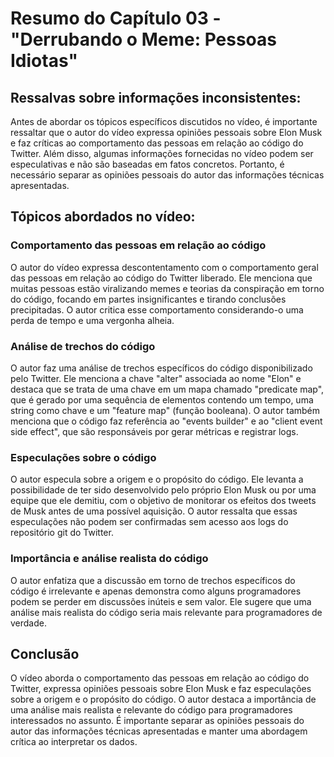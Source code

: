 # Resumo do Capítulo 03 - "Derrubando o Meme: Pessoas Idiotas"

## Ressalvas sobre informações inconsistentes:
Antes de abordar os tópicos específicos discutidos no vídeo, é importante ressaltar que o autor do vídeo expressa opiniões pessoais sobre Elon Musk e faz críticas ao comportamento das pessoas em relação ao código do Twitter. Além disso, algumas informações fornecidas no vídeo podem ser especulativas e não são baseadas em fatos concretos. Portanto, é necessário separar as opiniões pessoais do autor das informações técnicas apresentadas.

## Tópicos abordados no vídeo:

### Comportamento das pessoas em relação ao código
O autor do vídeo expressa descontentamento com o comportamento geral das pessoas em relação ao código do Twitter liberado. Ele menciona que muitas pessoas estão viralizando memes e teorias da conspiração em torno do código, focando em partes insignificantes e tirando conclusões precipitadas. O autor critica esse comportamento considerando-o uma perda de tempo e uma vergonha alheia.

### Análise de trechos do código
O autor faz uma análise de trechos específicos do código disponibilizado pelo Twitter. Ele menciona a chave "alter" associada ao nome "Elon" e destaca que se trata de uma chave em um mapa chamado "predicate map", que é gerado por uma sequência de elementos contendo um tempo, uma string como chave e um "feature map" (função booleana). O autor também menciona que o código faz referência ao "events builder" e ao "client event side effect", que são responsáveis por gerar métricas e registrar logs.

### Especulações sobre o código
O autor especula sobre a origem e o propósito do código. Ele levanta a possibilidade de ter sido desenvolvido pelo próprio Elon Musk ou por uma equipe que ele demitiu, com o objetivo de monitorar os efeitos dos tweets de Musk antes de uma possível aquisição. O autor ressalta que essas especulações não podem ser confirmadas sem acesso aos logs do repositório git do Twitter.

### Importância e análise realista do código
O autor enfatiza que a discussão em torno de trechos específicos do código é irrelevante e apenas demonstra como alguns programadores podem se perder em discussões inúteis e sem valor. Ele sugere que uma análise mais realista do código seria mais relevante para programadores de verdade.

## Conclusão
O vídeo aborda o comportamento das pessoas em relação ao código do Twitter, expressa opiniões pessoais sobre Elon Musk e faz especulações sobre a origem e o propósito do código. O autor destaca a importância de uma análise mais realista e relevante do código para programadores interessados no assunto. É importante separar as opiniões pessoais do autor das informações técnicas apresentadas e manter uma abordagem crítica ao interpretar os dados.